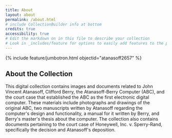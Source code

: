 ```yaml
---
title: About
layout: about
permalink: /about.html
# include CollectionBuilder info at bottom
credits: true
accessibility: true
# Edit the markdown on in this file to describe your collection
# Look in _includes/feature for options to easily add features to the page
---
```


{% include feature/jumbotron.html objectid="atanasoff2657" %} 

## About the Collection

This digital collection contains images and documents related to John Vincent Atanasoff, Clifford Berry, the Atanasoff-Berry Computer (ABC), and the court case that established the ABC as the first electronic digital computer. These materials include photographs and drawings of the original ABC, two manuscripts written by Atanasoff regarding the computer's design and functionality, a manual for it written by Berry, and Berry's master's thesis about the computer. The collection also contains documents pertaining to the court case of Honeywell, Inc. v. Sperry-Rand, specifically the decision and Atanasoff's deposition.

